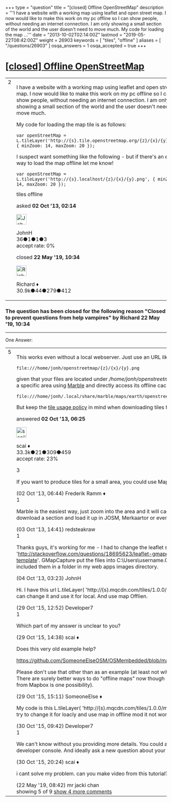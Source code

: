 +++
type = "question"
title = "[closed] Offline OpenStreetMap"
description = '''I have a website with a working map using leaflet and open street map. I now would like to make this work on my pc offline so I can show people, without needing an internet connection. I am only showing a small section of the world and the user doesn&#x27;t need to move much. My code for loading the map ...'''
date = "2013-10-02T02:14:00Z"
lastmod = "2019-05-22T08:42:00Z"
weight = 26903
keywords = [ "tiles", "offline" ]
aliases = [ "/questions/26903" ]
osqa_answers = 1
osqa_accepted = true
+++

<div class="headNormal">

# [\[closed\] Offline OpenStreetMap](/questions/26903/offline-openstreetmap)

</div>

<div id="main-body">

<div id="askform">

<table id="question-table" style="width:100%;">
<colgroup>
<col style="width: 50%" />
<col style="width: 50%" />
</colgroup>
<tbody>
<tr>
<td style="width: 30px; vertical-align: top"><div class="vote-buttons">
<span id="post-26903-upvote" class="ajax-command post-vote up" rel="nofollow" title="I like this post (click again to cancel)"> </span>
<div id="post-26903-score" class="post-score" title="current number of votes">
2
</div>
<span id="post-26903-downvote" class="ajax-command post-vote down" rel="nofollow" title="I dont like this post (click again to cancel)"> </span> <span id="favorite-mark" class="ajax-command favorite-mark" rel="nofollow" title="mark/unmark this question as favorite (click again to cancel)"> </span>
<div id="favorite-count" class="favorite-count">
&#10;</div>
</div></td>
<td><div id="item-right">
<div class="question-body">
<p>I have a website with a working map using leaflet and open street map. I now would like to make this work on my pc offline so I can show people, without needing an internet connection. I am only showing a small section of the world and the user doesn't need to move much.</p>
<p>My code for loading the map tile is as follows:</p>
<pre><code>var openStreetMap = L.tileLayer(&#39;http://{s}.tile.openstreetmap.org/{z}/{x}/{y}.png&#39;, { minZoom: 14, maxZoom: 20 });</code></pre>
<p>I suspect want something like the following - but if there's an easier way to load the map offline let me know!</p>
<pre><code>var openStreetMap = L.tileLayer(&#39;http://{s}.localhost/{z}/{x}/{y}.png&#39;, { minZoom: 14, maxZoom: 20 });</code></pre>
</div>
<div id="question-tags" class="tags-container tags">
<span class="post-tag tag-link-tiles" rel="tag" title="see questions tagged &#39;tiles&#39;">tiles</span> <span class="post-tag tag-link-offline" rel="tag" title="see questions tagged &#39;offline&#39;">offline</span>
</div>
<div id="question-controls" class="post-controls">
&#10;</div>
<div class="post-update-info-container">
<div class="post-update-info post-update-info-user">
<p>asked <strong>02 Oct '13, 02:14</strong></p>
<img src="https://secure.gravatar.com/avatar/2e66d685a80927db323128f38e4e955b?s=32&amp;d=identicon&amp;r=g" class="gravatar" width="32" height="32" alt="JohnH&#39;s gravatar image" />
<p><span>JohnH</span><br />
<span class="score" title="36 reputation points">36</span><span title="1 badges"><span class="badge1">●</span><span class="badgecount">1</span></span><span title="1 badges"><span class="silver">●</span><span class="badgecount">1</span></span><span title="3 badges"><span class="bronze">●</span><span class="badgecount">3</span></span><br />
<span class="accept_rate" title="Rate of the user&#39;s accepted answers">accept rate:</span> <span title="JohnH has no accepted answers">0%</span></p>
</div>
<div class="post-update-info post-update-info-edited">
<p><span> closed <strong>22 May '19, 10:34</strong> </span></p>
<img src="https://secure.gravatar.com/avatar/08324717c25d6067fa4ff23ef37d455f?s=32&amp;d=identicon&amp;r=g" class="gravatar" width="32" height="32" alt="Richard&#39;s gravatar image" />
<p><span>Richard ♦</span><br />
<span class="score" title="30902 reputation points"><span>30.9k</span></span><span title="44 badges"><span class="badge1">●</span><span class="badgecount">44</span></span><span title="279 badges"><span class="silver">●</span><span class="badgecount">279</span></span><span title="412 badges"><span class="bronze">●</span><span class="badgecount">412</span></span></p>
</div>
</div>
<div id="comments-container-26903" class="comments-container">
&#10;</div>
<div id="comment-tools-26903" class="comment-tools">
&#10;</div>
<div class="clear">
&#10;</div>
<div id="comment-26903-form-container" class="comment-form-container">
&#10;</div>
<div class="clear">
&#10;</div>
</div></td>
</tr>
</tbody>
</table>

<div class="question-status" style="margin-bottom:15px">

### The question has been closed for the following reason "Closed to prevent questions from help vampires" by Richard 22 May '19, 10:34

</div>

------------------------------------------------------------------------

<div class="tabBar">

<span id="sort-top"></span>

<div class="headQuestions">

One Answer:

</div>

</div>

<span id="26904"></span>

<div id="answer-container-26904" class="answer accepted-answer">

<table style="width:100%;">
<colgroup>
<col style="width: 50%" />
<col style="width: 50%" />
</colgroup>
<tbody>
<tr>
<td style="width: 30px; vertical-align: top"><div class="vote-buttons">
<span id="post-26904-upvote" class="ajax-command post-vote up" rel="nofollow" title="I like this post (click again to cancel)"> </span>
<div id="post-26904-score" class="post-score" title="current number of votes">
5
</div>
<span id="post-26904-downvote" class="ajax-command post-vote down" rel="nofollow" title="I dont like this post (click again to cancel)"> </span> <span class="accept-answer on" rel="nofollow" title="JohnH has selected this answer as the correct answer"> </span>
</div></td>
<td><div class="item-right">
<div class="answer-body">
<p>This works even without a local webserver. Just use an URL like</p>
<pre><code>file:///home/jonh/openstreetmap/{z}/{x}/{y}.png</code></pre>
<p>given that your files are located under <em>/home/jonh/openstreetmap/</em>. You can also download a specific area using <a href="https://wiki.openstreetmap.org/wiki/KDE_Marble">Marble</a> and directly access its offline cache, e.g. with the URL</p>
<pre><code>file:///home/jonh/.local/share/marble/maps/earth/openstreetmap/{z}/{x}/{y}.png</code></pre>
<p>But keep the <a href="https://wiki.openstreetmap.org/wiki/Tile_usage_policy">tile usage policy</a> in mind when downloading tiles for an area.</p>
</div>
<div class="answer-controls post-controls">
&#10;</div>
<div class="post-update-info-container">
<div class="post-update-info post-update-info-user">
<p>answered <strong>02 Oct '13, 06:25</strong></p>
<img src="https://secure.gravatar.com/avatar/52d3234f3be58156770e8a91d575bfbd?s=32&amp;d=identicon&amp;r=g" class="gravatar" width="32" height="32" alt="scai&#39;s gravatar image" />
<p><span>scai ♦</span><br />
<span class="score" title="33317 reputation points"><span>33.3k</span></span><span title="21 badges"><span class="badge1">●</span><span class="badgecount">21</span></span><span title="309 badges"><span class="silver">●</span><span class="badgecount">309</span></span><span title="459 badges"><span class="bronze">●</span><span class="badgecount">459</span></span><br />
<span class="accept_rate" title="Rate of the user&#39;s accepted answers">accept rate:</span> <span title="scai has 168 accepted answers">23%</span></p>
</div>
</div>
<div id="comments-container-26904" class="comments-container">
<span id="26905"></span>
<div id="comment-26905" class="comment">
<div id="post-26905-score" class="comment-score">
3
</div>
<div class="comment-text">
<p>If you want to produce tiles for a small area, you could use Maperitive for that.</p>
</div>
<div id="comment-26905-info" class="comment-info">
<span class="comment-age">(02 Oct '13, 06:44)</span> <span class="comment-user userinfo">Frederik Ramm ♦</span>
</div>
</div>
<span id="26925"></span>
<div id="comment-26925" class="comment">
<div id="post-26925-score" class="comment-score">
1
</div>
<div class="comment-text">
<p>Marble is the easiest way, just zoom into the area and it will cache the tiles, One could also download a section and load it up in JOSM, Merkaartor or even load the .osm file in Marble.</p>
</div>
<div id="comment-26925-info" class="comment-info">
<span class="comment-age">(03 Oct '13, 14:41)</span> <span class="comment-user userinfo">redsteakraw</span>
</div>
</div>
<span id="26943"></span>
<div id="comment-26943" class="comment">
<div id="post-26943-score" class="comment-score">
1
</div>
<div class="comment-text">
<p>Thanks guys, it's working for me - I had to change the leaflet script as per here also '<a href="http://stackoverflow.com/questions/18695623/leaflet-gmapcatcher-change-zxy-template">http://stackoverflow.com/questions/18695623/leaflet-gmapcatcher-change-zxy-template</a>'. GMapCapture put the files into C:\Users\username.GMapCatcher\tiles and I included them in a folder in my web apps images directory.</p>
</div>
<div id="comment-26943-info" class="comment-info">
<span class="comment-age">(04 Oct '13, 03:23)</span> <span class="comment-user userinfo">JohnH</span>
</div>
</div>
<span id="46215"></span>
<div id="comment-46215" class="comment not_top_scorer">
<div id="post-46215-score" class="comment-score">
&#10;</div>
<div class="comment-text">
<p>Hi. I have this url L.tileLayer( 'http://{s}.mqcdn.com/tiles/1.0.0/map/{z}/{x}/{y}.png', how can change it and use it for local. And use map Offlien.</p>
</div>
<div id="comment-46215-info" class="comment-info">
<span class="comment-age">(29 Oct '15, 12:52)</span> <span class="comment-user userinfo">Developer7</span>
</div>
</div>
<span id="46221"></span>
<div id="comment-46221" class="comment">
<div id="post-46221-score" class="comment-score">
1
</div>
<div class="comment-text">
<p>Which part of my answer is unclear to you?</p>
</div>
<div id="comment-46221-info" class="comment-info">
<span class="comment-age">(29 Oct '15, 14:38)</span> <span class="comment-user userinfo">scai ♦</span>
</div>
</div>
<span id="46224"></span>
<div id="comment-46224" class="comment not_top_scorer">
<div id="post-46224-score" class="comment-score">
&#10;</div>
<div class="comment-text">
<p>Does this very old example help?</p>
<p><a href="https://github.com/SomeoneElseOSM/OSMembedded/blob/master/Scripts/leaflet_embed.js">https://github.com/SomeoneElseOSM/OSMembedded/blob/master/Scripts/leaflet_embed.js</a></p>
<p>Please don't use that other than as an example (at least not without updating Leaflet). There are surely better ways to do "offline maps" now though (canned vector offerings from Mapbox is one possibility).</p>
</div>
<div id="comment-46224-info" class="comment-info">
<span class="comment-age">(29 Oct '15, 15:11)</span> <span class="comment-user userinfo">SomeoneElse ♦</span>
</div>
</div>
<span id="46240"></span>
<div id="comment-46240" class="comment not_top_scorer">
<div id="post-46240-score" class="comment-score">
&#10;</div>
<div class="comment-text">
<p>My code is this L.tileLayer( 'http://{s}.mqcdn.com/tiles/1.0.0/map/{z}/{x}/{y}.png', when i try to change it for loacly and use map in offline mod it not works,maybe i take wrong phat?</p>
</div>
<div id="comment-46240-info" class="comment-info">
<span class="comment-age">(30 Oct '15, 09:42)</span> <span class="comment-user userinfo">Developer7</span>
</div>
</div>
<span id="46250"></span>
<div id="comment-46250" class="comment">
<div id="post-46250-score" class="comment-score">
1
</div>
<div class="comment-text">
<p>We can't know without you providing more details. You could also check your browser's developer console. And ideally ask a new question about your issue.</p>
</div>
<div id="comment-46250-info" class="comment-info">
<span class="comment-age">(30 Oct '15, 20:24)</span> <span class="comment-user userinfo">scai ♦</span>
</div>
</div>
<span id="69268"></span>
<div id="comment-69268" class="comment not_top_scorer">
<div id="post-69268-score" class="comment-score">
&#10;</div>
<div class="comment-text">
<p>i cant solve my problem. can you make video from this tutorial? i need that. plz help me</p>
</div>
<div id="comment-69268-info" class="comment-info">
<span class="comment-age">(22 May '19, 08:42)</span> <span class="comment-user userinfo">mr jacki chan</span>
</div>
</div>
</div>
<div id="comment-tools-26904" class="comment-tools">
<span class="comments-showing"> showing 5 of 9 </span> <a href="#" class="show-all-comments-link">show 4 more comments</a>
</div>
<div class="clear">
&#10;</div>
<div id="comment-26904-form-container" class="comment-form-container">
&#10;</div>
<div class="clear">
&#10;</div>
</div></td>
</tr>
</tbody>
</table>

</div>

<div class="paginator-container-left">

</div>

</div>

</div>

